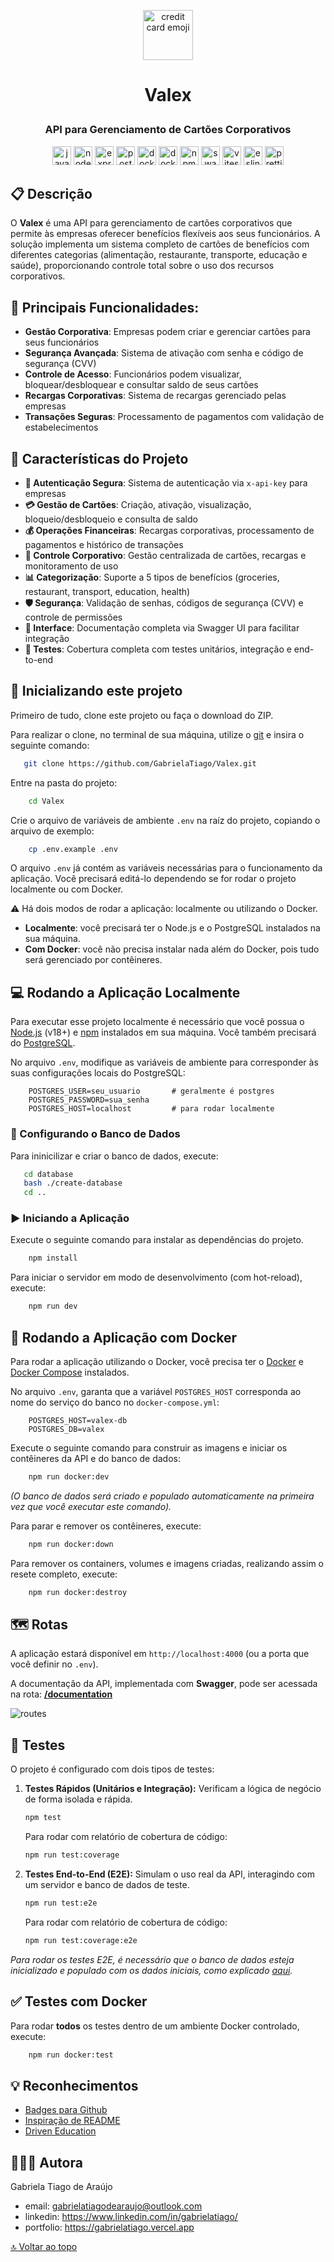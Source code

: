 <p align="center"><img src="https://images.emojiterra.com/google/android-12l/512px/1f4b3.png" height="80px" alt="credit card emoji"/></p>

# <p align="center">Valex</p>

### <p align="center">API para Gerenciamento de Cartões Corporativos</p>

<div align="center">
   <img src="https://img.shields.io/badge/JavaScript-F7DF1E?style=for-the-badge&logo=javascript&logoColor=black" alt="javascript" height="30px"/>
   <img src="https://img.shields.io/badge/Node.js-339933?style=for-the-badge&logo=nodedotjs&logoColor=white" alt="node.js" height="30px"/>
   <img src="https://img.shields.io/badge/Express.js-000000?style=for-the-badge&logo=express&logoColor=white" alt="express.js" height="30px"/>
   <img src="https://img.shields.io/badge/PostgreSQL-316192?style=for-the-badge&logo=postgresql&logoColor=white" alt="postgresql" height="30px">
    <img src="https://img.shields.io/badge/Docker-2496ED?style=for-the-badge&logo=docker&logoColor=white" alt="docker" height="30px">
    <img src="https://img.shields.io/badge/Docker%20Compose-2496ED?style=for-the-badge&logo=docker&logoColor=white" alt="docker-compose" alt="docker-compose" height="30px" />
   <img src="https://img.shields.io/badge/npm-CB3837?style=for-the-badge&logo=npm&logoColor=white" alt="npm" height="30px">
   <img src="https://img.shields.io/badge/Swagger-85EA2D?style=for-the-badge&logo=Swagger&logoColor=white" alt="swagger" height="30px">
   <img src="https://img.shields.io/badge/Vitest-6E9F18?style=for-the-badge&logo=vitest&logoColor=white" alt="vitest" height="30px">
   <img src="https://img.shields.io/badge/ESLint-4B3263?style=for-the-badge&logo=eslint&logoColor=white" alt="eslint" height="30px">
   <img src="https://img.shields.io/badge/Prettier-F7B93E?style=for-the-badge&logo=prettier&logoColor=black" alt="prettier" height="30px">
</div>

## :clipboard: Descrição

O **Valex** é uma API para gerenciamento de cartões corporativos que permite às empresas oferecer benefícios flexíveis aos seus funcionários. A solução implementa um sistema completo de cartões de benefícios com diferentes categorias (alimentação, restaurante, transporte, educação e saúde), proporcionando controle total sobre o uso dos recursos corporativos.

## 🎯 **Principais Funcionalidades:**

- **Gestão Corporativa**: Empresas podem criar e gerenciar cartões para seus funcionários
- **Segurança Avançada**: Sistema de ativação com senha e código de segurança (CVV)
- **Controle de Acesso**: Funcionários podem visualizar, bloquear/desbloquear e consultar saldo de seus cartões
- **Recargas Corporativas**: Sistema de recargas gerenciado pelas empresas
- **Transações Seguras**: Processamento de pagamentos com validação de estabelecimentos

## :bookmark_tabs: Características do Projeto

- **🔐 Autenticação Segura**: Sistema de autenticação via `x-api-key` para empresas
- **💳 Gestão de Cartões**: Criação, ativação, visualização, bloqueio/desbloqueio e consulta de saldo
- **💰 Operações Financeiras**: Recargas corporativas, processamento de pagamentos e histórico de transações
- **🏢 Controle Corporativo**: Gestão centralizada de cartões, recargas e monitoramento de uso
- **📊 Categorização**: Suporte a 5 tipos de benefícios (groceries, restaurant, transport, education, health)
- **🛡️ Segurança**: Validação de senhas, códigos de segurança (CVV) e controle de permissões
- **📱 Interface**: Documentação completa via Swagger UI para facilitar integração
- **🧪 Testes**: Cobertura completa com testes unitários, integração e end-to-end

## :rocket: Inicializando este projeto

Primeiro de tudo, clone este projeto ou faça o download do ZIP.

Para realizar o clone, no terminal de sua máquina, utilize o [git](https://git-scm.com/) e insira o seguinte comando:

```bash
   git clone https://github.com/GabrielaTiago/Valex.git
```

Entre na pasta do projeto:

```bash
    cd Valex
```

Crie o arquivo de variáveis de ambiente `.env` na raíz do projeto, copiando o arquivo de exemplo:

```bash
    cp .env.example .env
```

O arquivo `.env` já contém as variáveis necessárias para o funcionamento da aplicação. Você precisará editá-lo dependendo se for rodar o projeto localmente ou com Docker.

:warning: Há dois modos de rodar a aplicação: localmente ou utilizando o Docker.

- **Localmente**: você precisará ter o Node.js e o PostgreSQL instalados na sua máquina.
- **Com Docker**: você não precisa instalar nada além do Docker, pois tudo será gerenciado por contêineres.

## :computer: Rodando a Aplicação Localmente

Para executar esse projeto localmente é necessário que você possua o [Node.js](https://nodejs.org/en/download) (v18+) e [npm](https://www.npmjs.com/) instalados em sua máquina. Você também precisará do [PostgreSQL](https://www.postgresql.org/download/).

No arquivo `.env`, modifique as variáveis de ambiente para corresponder às suas configurações locais do PostgreSQL:

```env
    POSTGRES_USER=seu_usuario       # geralmente é postgres
    POSTGRES_PASSWORD=sua_senha
    POSTGRES_HOST=localhost         # para rodar localmente
```

### :floppy_disk: Configurando o Banco de Dados

Para ininicilizar e criar o banco de dados, execute:

```bash
   cd database
   bash ./create-database
   cd ..
```

### :arrow_forward: Iniciando a Aplicação

Execute o seguinte comando para instalar as dependências do projeto.

```bash
    npm install
```

Para iniciar o servidor em modo de desenvolvimento (com hot-reload), execute:

```bash
    npm run dev
```

## 🐳 Rodando a Aplicação com Docker

Para rodar a aplicação utilizando o Docker, você precisa ter o [Docker](https://docs.docker.com/engine/install/) e [Docker Compose](https://docs.docker.com/compose/install/) instalados.

No arquivo `.env`, garanta que a variável `POSTGRES_HOST` corresponda ao nome do serviço do banco no `docker-compose.yml`:

```env
    POSTGRES_HOST=valex-db
    POSTGRES_DB=valex
```

Execute o seguinte comando para construir as imagens e iniciar os contêineres da API e do banco de dados:

```bash
    npm run docker:dev
```

_(O banco de dados será criado e populado automaticamente na primeira vez que você executar este comando)._

Para parar e remover os contêineres, execute:

```bash
    npm run docker:down
```

Para remover os containers, volumes e imagens criadas, realizando assim o resete completo, execute:

```bash
    npm run docker:destroy
```

## :world_map: Rotas

A aplicação estará disponível em `http://localhost:4000` (ou a porta que você definir no `.env`).

A documentação da API, implementada com **Swagger**, pode ser acessada na rota: [**/documentation**](http://localhost:4000/documentation)

![routes](assets/routes.png)

## :test_tube: Testes

O projeto é configurado com dois tipos de testes:

1.  **Testes Rápidos (Unitários e Integração):** Verificam a lógica de negócio de forma isolada e rápida.

    ```bash
    npm test
    ```

    Para rodar com relatório de cobertura de código:

    ```bash
    npm run test:coverage
    ```

2.  **Testes End-to-End (E2E):** Simulam o uso real da API, interagindo com um servidor e banco de dados de teste.

    ```bash
    npm run test:e2e
    ```

    Para rodar com relatório de cobertura de código:

    ```bash
    npm run test:coverage:e2e
    ```

_Para rodar os testes E2E, é necessário que o banco de dados esteja inicializado e populado com os dados iniciais, como explicado [aqui](#floppy_disk-configurando-o-banco-de-dados)._

## :white_check_mark: Testes com Docker

Para rodar **todos** os testes dentro de um ambiente Docker controlado, execute:

```bash
    npm run docker:test
```

## :bulb: Reconhecimentos

- [Badges para Github](https://github.com/alexandresanlim/Badges4-README.md-Profile#-database-)
- [Inspiração de README](https://gist.github.com/luanalessa/7f98467a5ed62d00dcbde67d4556a1e4#file-readme-md)
- [Driven Education](https://www.driven.com.br)

## 👩🏽‍💻 Autora

Gabriela Tiago de Araújo

- email: <gabrielatiagodearaujo@outlook.com>
- linkedin: <https://www.linkedin.com/in/gabrielatiago/>
- portfolio: <https://gabrielatiago.vercel.app>

[🔝 Voltar ao topo](#valex)
